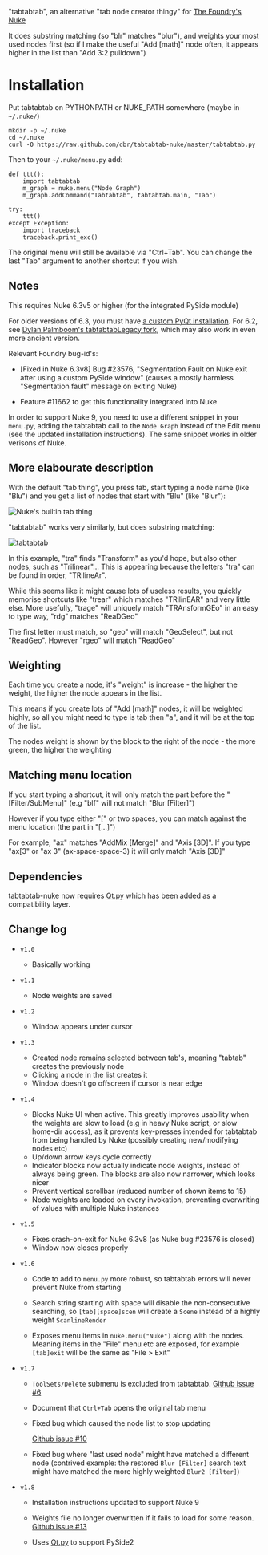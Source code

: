 "tabtabtab", an alternative "tab node creator thingy" for [The
Foundry's Nuke](http://www.thefoundry.co.uk/products/nuke)

It does substring matching (so "blr" matches "blur"), and weights your
most used nodes first (so if I make the useful "Add [math]" node
often, it appears higher in the list than "Add 3:2 pulldown")

# Installation

Put tabtabtab on PYTHONPATH or NUKE_PATH somewhere (maybe in `~/.nuke/`)

    mkdir -p ~/.nuke
    cd ~/.nuke
    curl -O https://raw.github.com/dbr/tabtabtab-nuke/master/tabtabtab.py

Then to your `~/.nuke/menu.py` add:

    def ttt():
        import tabtabtab
        m_graph = nuke.menu("Node Graph")
        m_graph.addCommand("Tabtabtab", tabtabtab.main, "Tab")

    try:
        ttt()
    except Exception:
        import traceback
        traceback.print_exc()


The original menu will still be available via "Ctrl+Tab". You can
change the last "Tab" argument to another shortcut if you wish.


## Notes

This requires Nuke 6.3v5 or higher (for the integrated PySide module)

For older versions of 6.3, you must have
[a custom PyQt installation][pyqtinstall]. For 6.2, see
[Dylan Palmboom's tabtabtabLegacy fork][legacy], which may also work
in even more ancient version.

[pyqtinstall]: http://docs.thefoundry.co.uk/nuke/63/pythondevguide/custom_panels.html#extending-nuke-with-pyqt
[legacy]: http://www.nukepedia.com/gizmos/python-scripts/ui/tabtabtablegacy/

Relevant Foundry bug-id's:

* [Fixed in Nuke 6.3v8] Bug #23576, "Segmentation Fault on Nuke exit after using a custom
PySide window" (causes a mostly harmless "Segmentation fault" message
on exiting Nuke)

* Feature #11662 to get this functionality integrated into Nuke

In order to support Nuke 9, you need to use a different snippet in
your `menu.py`, adding the tabtabtab call to the `Node Graph` instead
of the Edit menu (see the updated installation instructions). The
same snippet works in older verisons of Nuke.

## More elabourate description

With the default "tab thing", you press tab, start typing a node name
(like "Blu") and you get a list of nodes that start with "Blu" (like
"Blur"):

![Nuke's builtin tab thing](imgs/nuke_tab.png)

"tabtabtab" works very similarly, but does substring matching:

![tabtabtab](imgs/tabtabtab.png)

In this example, "tra" finds "Transform" as you'd hope, but also other
nodes, such as "Trilinear"... This is appearing because the letters
"tra" can be found in order, "TRilineAr".

While this seems like it might cause lots of useless results, you
quickly memorise shortcuts like "trear" which matches "TRilinEAR" and
very little else. More usefully, "trage" will uniquely match "TRAnsformGEo"
in an easy to type way, "rdg" matches "ReaDGeo"

The first letter must match, so "geo" will match "GeoSelect", but not
"ReadGeo". However "rgeo" will match "ReadGeo"

## Weighting

Each time you create a node, it's "weight" is increase - the higher
the weight, the higher the node appears in the list.

This means if you create lots of "Add [math]" nodes, it will be
weighted highly, so all you might need to type is tab then "a", and it
will be at the top of the list.

The nodes weight is shown by the block to the right of the node - the
more green, the higher the weighting

## Matching menu location

If you start typing a shortcut, it will only match the part before the
"[Filter/SubMenu]" (e.g "blf" will not match "Blur [Filter]")

However if you type either "[" or two spaces, you can match against
the menu location (the part in "[...]")

For example, "ax" matches "AddMix [Merge]" and "Axis [3D]". If you
type "ax[3" or "ax 3" (ax-space-space-3) it will only match "Axis
[3D]"

## Dependencies

tabtabtab-nuke now requires [Qt.py](https://github.com/mottosso/Qt.py) which has been added as a compatibility layer.  

## Change log

* `v1.0`
  * Basically working

* `v1.1`
  * Node weights are saved

* `v1.2`
  * Window appears under cursor

* `v1.3`
  * Created node remains selected between tab's, meaning "tabtab"
    creates the previously node
  * Clicking a node in the list creates it
  * Window doesn't go offscreen if cursor is near edge

* `v1.4`

  * Blocks Nuke UI when active. This greatly improves usability when
    the weights are slow to load (e.g in heavy Nuke script, or slow
    home-dir access), as it prevents key-presses intended for
    tabtabtab from being handled by Nuke (possibly creating
    new/modifying nodes etc)
  * Up/down arrow keys cycle correctly
  * Indicator blocks now actually indicate node weights, instead of
    always being green. The blocks are also now narrower, which looks
    nicer
  * Prevent vertical scrollbar (reduced number of shown items to 15)
  * Node weights are loaded on every invokation, preventing
    overwriting of values with multiple Nuke instances

* `v1.5`

  * Fixes crash-on-exit for Nuke 6.3v8 (as Nuke bug #23576 is closed)
  * Window now closes properly

* `v1.6`

  * Code to add to `menu.py` more robust, so tabtabtab errors will
    never prevent Nuke from starting

  * Search string starting with space will disable the non-consecutive
    searching, so `[tab][space]scen` will create a `Scene` instead of
    a highly weight `ScanlineRender`

  * Exposes menu items in `nuke.menu("Nuke")` along with the nodes.
    Meaning items in the "File" menu etc are exposed, for example
    `[tab]exit` will be the same as "File > Exit"

* `v1.7`

  * `ToolSets/Delete` submenu is excluded from tabtabtab.
    [Github issue #6](https://github.com/dbr/tabtabtab-nuke/issues/6)

  * Document that `Ctrl+Tab` opens the original tab menu

  * Fixed bug which caused the node list to stop updating

    [Github issue #10](https://github.com/dbr/tabtabtab-nuke/issues/10)

  * Fixed bug where "last used node" might have matched a different
    node (contrived example: the restored `Blur [Filter]` search text
    might have matched the more highly weighted `Blur2 [Filter]`)

* `v1.8`

  * Installation instructions updated to support Nuke 9

  * Weights file no longer overwritten if it fails to load for some
    reason.
    [Github issue #13](https://github.com/dbr/tabtabtab-nuke/issues/13)
    
  * Uses [Qt.py](https://github.com/mottosso/Qt.py) to support PySide2
